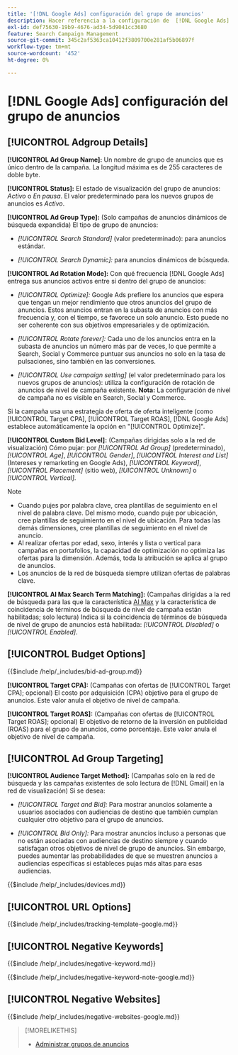 ```yaml
---
title: '[!DNL Google Ads] configuración del grupo de anuncios'
description: Hacer referencia a la configuración de  [!DNL Google Ads] grupos de anuncios.
exl-id: def75630-19b9-4676-ad34-5d9041cc3680
feature: Search Campaign Management
source-git-commit: 345c2af5363ca10412f3809700e281af5b06897f
workflow-type: tm+mt
source-wordcount: '452'
ht-degree: 0%

---
```


# [!DNL Google Ads] configuración del grupo de anuncios

## [!UICONTROL Adgroup Details]

**[!UICONTROL Ad Group Name]:** Un nombre de grupo de anuncios que es único dentro de la campaña. La longitud máxima es de 255 caracteres de doble byte.

**[!UICONTROL Status]:** El estado de visualización del grupo de anuncios: *Activo* o *En pausa*. El valor predeterminado para los nuevos grupos de anuncios es *Activo*.

**[!UICONTROL Ad Group Type]:** (Solo campañas de anuncios dinámicos de búsqueda expandida) El tipo de grupo de anuncios:

* *[!UICONTROL Search Standard]* (valor predeterminado): para anuncios estándar.

* *[!UICONTROL Search Dynamic]:* para anuncios dinámicos de búsqueda.

**[!UICONTROL Ad Rotation Mode]:** Con qué frecuencia [!DNL Google Ads] entrega sus anuncios activos entre sí dentro del grupo de anuncios:

* *[!UICONTROL Optimize]:* Google Ads prefiere los anuncios que espera que tengan un mejor rendimiento que otros anuncios del grupo de anuncios. Estos anuncios entran en la subasta de anuncios con más frecuencia y, con el tiempo, se favorece un solo anuncio. Esto puede no ser coherente con sus objetivos empresariales y de optimización.

* *[!UICONTROL Rotate forever]:*   Cada uno de los anuncios entra en la subasta de anuncios un número más par de veces, lo que permite a Search, Social y Commerce puntuar sus anuncios no solo en la tasa de pulsaciones, sino también en las conversiones.

* *[!UICONTROL Use campaign setting]* (el valor predeterminado para los nuevos grupos de anuncios): utiliza la configuración de rotación de anuncios de nivel de campaña existente. **Nota:** La configuración de nivel de campaña no es visible en Search, Social y Commerce.

Si la campaña usa una estrategia de oferta de oferta inteligente (como [!UICONTROL Target CPA], [!UICONTROL Target ROAS], [!DNL Google Ads] establece automáticamente la opción en &quot;[!UICONTROL Optimize]&quot;.

**[!UICONTROL Custom Bid Level]:** (Campañas dirigidas solo a la red de visualización) Cómo pujar: por *[!UICONTROL Ad Group]* (predeterminado), *[!UICONTROL Age]*, *[!UICONTROL Gender]*, *[!UICONTROL Interest and List]* (Intereses y remarketing en Google Ads), *[!UICONTROL Keyword]*, *[!UICONTROL Placement]* (sitio web), *[!UICONTROL Unknown]* o *[!UICONTROL Vertical]*.

>[!NOTE]
>
>* Cuando pujes por palabra clave, crea plantillas de seguimiento en el nivel de palabra clave. Del mismo modo, cuando puje por ubicación, cree plantillas de seguimiento en el nivel de ubicación. Para todas las demás dimensiones, cree plantillas de seguimiento en el nivel de anuncio.
>* Al realizar ofertas por edad, sexo, interés y lista o vertical para campañas en portafolios, la capacidad de optimización no optimiza las ofertas para la dimensión. Además, toda la atribución se aplica al grupo de anuncios.
>* Los anuncios de la red de búsqueda siempre utilizan ofertas de palabras clave.

**[!UICONTROL AI Max Search Term Matching]:** (Campañas dirigidas a la red de búsqueda para las que la característica [AI Max](https://support.google.com/google-ads/answer/15910366) y la característica de coincidencia de términos de búsqueda de nivel de campaña están habilitadas; solo lectura) Indica si la coincidencia de términos de búsqueda de nivel de grupo de anuncios está habilitada: *[!UICONTROL Disabled]* o *[!UICONTROL Enabled]*.

## [!UICONTROL Budget Options]

<!-- **[!UICONTROL Bid]:** -->

{{$include /help/_includes/bid-ad-group.md}}

**[!UICONTROL Target CPA]:** (Campañas con ofertas de [!UICONTROL Target CPA]; opcional) El costo por adquisición (CPA) objetivo para el grupo de anuncios. Este valor anula el objetivo de nivel de campaña.

**[!UICONTROL Target ROAS]:** (Campañas con ofertas de [!UICONTROL Target ROAS]; opcional) El objetivo de retorno de la inversión en publicidad (ROAS) para el grupo de anuncios, como porcentaje. Este valor anula el objetivo de nivel de campaña.

## [!UICONTROL Ad Group Targeting]

**[!UICONTROL Audience Target Method]:** (Campañas solo en la red de búsqueda y las campañas existentes de solo lectura de [!DNL Gmail] en la red de visualización) Si se desea:

* *[!UICONTROL Target and Bid]:* Para mostrar anuncios solamente a usuarios asociados con audiencias de destino que también cumplan cualquier otro objetivo para el grupo de anuncios.

* *[!UICONTROL Bid Only]:* Para mostrar anuncios incluso a personas que no están asociadas con audiencias de destino siempre y cuando satisfagan otros objetivos de nivel de grupo de anuncios. Sin embargo, puedes aumentar las probabilidades de que se muestren anuncios a audiencias específicas si estableces pujas más altas para esas audiencias.

<!-- **[!UICONTROL Devices]:** -->

{{$include /help/_includes/devices.md}}

## [!UICONTROL URL Options]

<!-- **[!UICONTROL Tracking Template]:** -->

{{$include /help/_includes/tracking-template-google.md}}

## [!UICONTROL Negative Keywords]

<!-- **[!UICONTROL Negative Keywords]:** -->

{{$include /help/_includes/negative-keyword.md}}

<!-- Note for **[!UICONTROL Negative Keywords]:** -->

{{$include /help/_includes/negative-keyword-note-google.md}}

## [!UICONTROL Negative Websites]

<!-- **[!UICONTROL Negative Websites]:** -->

{{$include /help/_includes/negative-websites-google.md}}

>[!MORELIKETHIS]
>
>* [Administrar grupos de anuncios](/help/search-social-commerce/campaign-management/campaigns/ad-group-manage.md)
